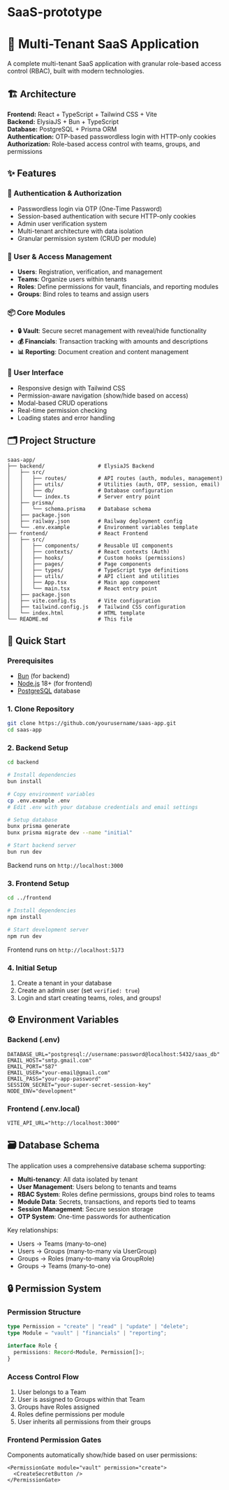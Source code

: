 # SaaS-prototype

# 🚀 Multi-Tenant SaaS Application

A complete multi-tenant SaaS application with granular role-based access control (RBAC), built with modern technologies.

## 🏗️ Architecture

**Frontend:** React + TypeScript + Tailwind CSS + Vite  
**Backend:** ElysiaJS + Bun + TypeScript  
**Database:** PostgreSQL + Prisma ORM  
**Authentication:** OTP-based passwordless login with HTTP-only cookies  
**Authorization:** Role-based access control with teams, groups, and permissions

## ✨ Features

### 🔐 Authentication & Authorization

- Passwordless login via OTP (One-Time Password)
- Session-based authentication with secure HTTP-only cookies
- Admin user verification system
- Multi-tenant architecture with data isolation
- Granular permission system (CRUD per module)

### 👥 User & Access Management

- **Users**: Registration, verification, and management
- **Teams**: Organize users within tenants
- **Roles**: Define permissions for vault, financials, and reporting modules
- **Groups**: Bind roles to teams and assign users

### 📦 Core Modules

- **🔒 Vault**: Secure secret management with reveal/hide functionality
- **💰 Financials**: Transaction tracking with amounts and descriptions
- **📊 Reporting**: Document creation and content management

### 🎨 User Interface

- Responsive design with Tailwind CSS
- Permission-aware navigation (show/hide based on access)
- Modal-based CRUD operations
- Real-time permission checking
- Loading states and error handling

## 🗂️ Project Structure

```
saas-app/
├── backend/                 # ElysiaJS Backend
│   ├── src/
│   │   ├── routes/          # API routes (auth, modules, management)
│   │   ├── utils/           # Utilities (auth, OTP, session, email)
│   │   ├── db/              # Database configuration
│   │   └── index.ts         # Server entry point
│   ├── prisma/
│   │   └── schema.prisma    # Database schema
│   ├── package.json
│   ├── railway.json         # Railway deployment config
│   └── .env.example         # Environment variables template
├── frontend/                # React Frontend
│   ├── src/
│   │   ├── components/      # Reusable UI components
│   │   ├── contexts/        # React contexts (Auth)
│   │   ├── hooks/           # Custom hooks (permissions)
│   │   ├── pages/           # Page components
│   │   ├── types/           # TypeScript type definitions
│   │   ├── utils/           # API client and utilities
│   │   ├── App.tsx          # Main app component
│   │   └── main.tsx         # React entry point
│   ├── package.json
│   ├── vite.config.ts       # Vite configuration
│   ├── tailwind.config.js   # Tailwind CSS configuration
│   └── index.html           # HTML template
└── README.md                # This file
```

## 🚀 Quick Start

### Prerequisites

- [Bun](https://bun.sh/) (for backend)
- [Node.js](https://nodejs.org/) 18+ (for frontend)
- [PostgreSQL](https://www.postgresql.org/) database

### 1. Clone Repository

```bash
git clone https://github.com/yourusername/saas-app.git
cd saas-app
```

### 2. Backend Setup

```bash
cd backend

# Install dependencies
bun install

# Copy environment variables
cp .env.example .env
# Edit .env with your database credentials and email settings

# Setup database
bunx prisma generate
bunx prisma migrate dev --name "initial"

# Start backend server
bun run dev
```

Backend runs on `http://localhost:3000`

### 3. Frontend Setup

```bash
cd ../frontend

# Install dependencies
npm install

# Start development server
npm run dev
```

Frontend runs on `http://localhost:5173`

### 4. Initial Setup

1. Create a tenant in your database
2. Create an admin user (set `verified: true`)
3. Login and start creating teams, roles, and groups!

## ⚙️ Environment Variables

### Backend (.env)

```env
DATABASE_URL="postgresql://username:password@localhost:5432/saas_db"
EMAIL_HOST="smtp.gmail.com"
EMAIL_PORT="587"
EMAIL_USER="your-email@gmail.com"
EMAIL_PASS="your-app-password"
SESSION_SECRET="your-super-secret-session-key"
NODE_ENV="development"
```

### Frontend (.env.local)

```env
VITE_API_URL="http://localhost:3000"
```

## 🗃️ Database Schema

The application uses a comprehensive database schema supporting:

- **Multi-tenancy**: All data isolated by tenant
- **User Management**: Users belong to tenants and teams
- **RBAC System**: Roles define permissions, groups bind roles to teams
- **Module Data**: Secrets, transactions, and reports tied to teams
- **Session Management**: Secure session storage
- **OTP System**: One-time passwords for authentication

Key relationships:

- Users → Teams (many-to-one)
- Users → Groups (many-to-many via UserGroup)
- Groups → Roles (many-to-many via GroupRole)
- Groups → Teams (many-to-one)

## 🔒 Permission System

### Permission Structure

```typescript
type Permission = "create" | "read" | "update" | "delete";
type Module = "vault" | "financials" | "reporting";

interface Role {
  permissions: Record<Module, Permission[]>;
}
```

### Access Control Flow

1. User belongs to a Team
2. User is assigned to Groups within that Team
3. Groups have Roles assigned
4. Roles define permissions per module
5. User inherits all permissions from their groups

### Frontend Permission Gates

Components automatically show/hide based on user permissions:

```tsx
<PermissionGate module="vault" permission="create">
  <CreateSecretButton />
</PermissionGate>
```
